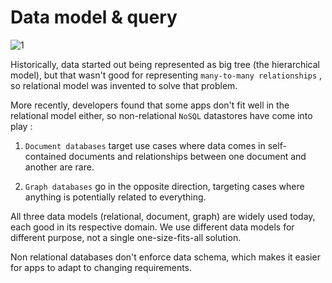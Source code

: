 # Data model & query

![1](https://www.safaribooksonline.com/library/view/designing-data-intensive-applications/9781491903063/assets/ch02-map-ebook.png)

Historically, data started out being represented as big tree (the hierarchical model), but that wasn't good for representing `many-to-many relationships` , so relational model was invented to solve that problem.

More recently, developers found that some apps don't fit well in the relational model either, so non-relational `NoSQL` datastores have come into play :

1. `Document databases` target use cases where data comes in self-contained documents and relationships between one document and another are rare.

2. `Graph databases` go in the opposite direction, targeting cases where anything is potentially related to everything.

All three data models (relational, document, graph) are widely used today, each good in its respective domain. We use different data models for different purpose, not a single one-size-fits-all solution.

Non relational databases don't enforce data schema, which makes it easier for apps to adapt to changing requirements.
